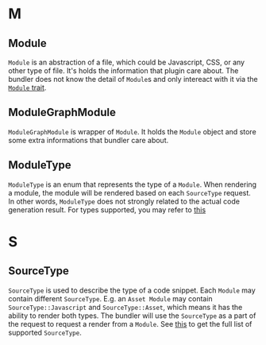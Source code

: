 # M

## Module

`Module` is an abstraction of a file, which could be Javascript, CSS, or any other type of file. It's holds the information that plugin care about. The bundler does not know the detail of `Module`s and only intereact with it via the [`Module` trait](https://github.com/speedy-js/rspack/blob/e55f029498d965178e36dc0882c79b76e5883bfe/crates/rspack_core/src/module.rs#L72-L94).

## ModuleGraphModule

`ModuleGraphModule` is wrapper of `Module`. It holds the `Module` object and store some extra informations that bundler care about.

## ModuleType

`ModuleType` is an enum that represents the type of a `Module`. When rendering a module, the module will be rendered based on each `SourceType` request. In other words, `ModuleType` does not strongly related to the actual code generation result. For types supported, you may refer to [this](https://github.com/speedy-js/rspack/blob/3d981eea519f36fe0e53cdb878dab447a4e70cc8/crates/rspack_core/src/lib.rs#L37)

# S

## SourceType

`SourceType` is used to describe the type of a code snippet. Each `Module` may contain different `SourceType`. E.g. an `Asset Module` may contain `SourceType::Javascript` and `SourceType::Asset`, which means it has the ability to render both types. The bundler will use the `SourceType` as a part of the request to request a render from a `Module`. See [this](https://github.com/speedy-js/rspack/blob/3d981eea519f36fe0e53cdb878dab447a4e70cc8/crates/rspack_core/src/lib.rs#L30) to get the full list of supported `SourceType`.
